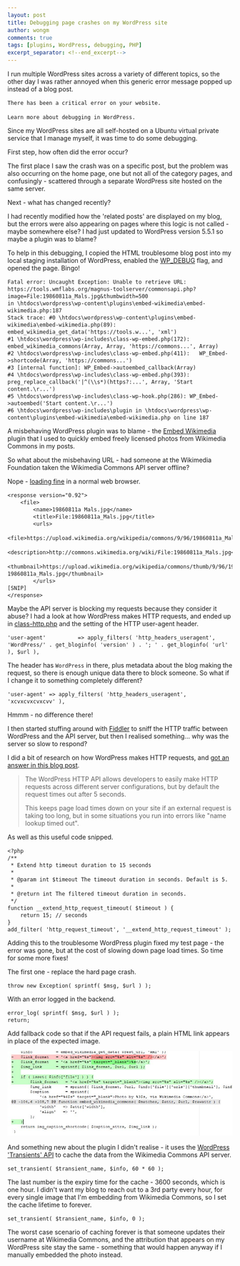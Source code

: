 ```yaml
---
layout: post
title: Debugging page crashes on my WordPress site
author: wongm
comments: true
tags: [plugins, WordPress, debugging, PHP]
excerpt_separator: <!--end_excerpt-->
---
```


I run multiple WordPress sites across a variety of different topics, so the other day I was rather annoyed when this generic error message popped up instead of a blog post.

	There has been a critical error on your website.
	
	Learn more about debugging in WordPress.

Since my WordPress sites are all self-hosted on a Ubuntu virtual private service that I manage myself, it was time to do some debugging.

<!--end_excerpt-->

First step, how often did the error occur? 

The first place I saw the crash was on a specific post, but the problem was also occurring on the home page, one but not all of the category pages, and confusingly - scattered through a separate WordPress site hosted on the same server.

Next - what has changed recently? 

I had recently modified how the 'related posts' are displayed on my blog, but the errors were also appearing on pages where this logic is not called - maybe somewhere else? I had just updated to WordPress version 5.5.1 so maybe a plugin was to blame?

To help in this debugging, I copied the HTML troublesome blog post into my local staging installation of WordPress, enabled the [WP_DEBUG](https://wordpress.org/support/article/debugging-in-wordpress/) flag, and opened the page. Bingo!

	Fatal error: Uncaught Exception: Unable to retrieve URL: https://tools.wmflabs.org/magnus-toolserver/commonsapi.php?image=File:19860811a_Mals.jpg&thumbwidth=500 
	in \htdocs\wordpress\wp-content\plugins\embed-wikimedia\embed-wikimedia.php:187 
	Stack trace: #0 \htdocs\wordpress\wp-content\plugins\embed-wikimedia\embed-wikimedia.php(89): 
	embed_wikimedia_get_data('https://tools.w...', 'xml') 
	#1 \htdocs\wordpress\wp-includes\class-wp-embed.php(172): 	embed_wikimedia_commons(Array, Array, 'https://commons...', Array) 
	#2 \htdocs\wordpress\wp-includes\class-wp-embed.php(411): 	WP_Embed->shortcode(Array, 'https://commons...') 
	#3 [internal function]: WP_Embed->autoembed_callback(Array) 
	#4 \htdocs\wordpress\wp-includes\class-wp-embed.php(393): preg_replace_callback('|^(\\s*)(https?:...', Array, 'Start content.\r...') 
	#5 \htdocs\wordpress\wp-includes\class-wp-hook.php(286): WP_Embed->autoembed('Start content.\r...') 
	#6 \htdocs\wordpress\wp-includes\plugin in \htdocs\wordpress\wp-content\plugins\embed-wikimedia\embed-wikimedia.php on line 187

A misbehaving WordPress plugin was to blame - the [Embed Wikimedia](https://wordpress.org/plugins/embed-wikimedia/)  plugin that I used to quickly embed freely licensed photos from Wikimedia Commons in my posts.

So what about the misbehaving URL - had someone at the Wikimedia Foundation taken the Wikimedia Commons API server offline?

Nope - [loading fine](https://tools.wmflabs.org/magnus-toolserver/commonsapi.php?image=File:19860811a_Mals.jpg&thumbwidth=500 ) in a normal web browser.

	<response version="0.92">
		<file>
			<name>19860811a Mals.jpg</name>
			<title>File:19860811a_Mals.jpg</title>
			<urls>
				<file>https://upload.wikimedia.org/wikipedia/commons/9/96/19860811a_Mals.jpg</file>
				<description>http://commons.wikimedia.org/wiki/File:19860811a_Mals.jpg</description>
				<thumbnail>https://upload.wikimedia.org/wikipedia/commons/thumb/9/96/19860811a_Mals.jpg/500px-19860811a_Mals.jpg</thumbnail>
			</urls>
	[SNIP]
	</response>

Maybe the API server is blocking my requests because they consider it abuse? I had a look at how WordPress makes HTTP requests, and ended up in [class-http.php](https://github.com/WordPress/WordPress/blob/master/wp-includes/class-http.php) and the setting of the HTTP user-agent header.

	'user-agent'          => apply_filters( 'http_headers_useragent', 'WordPress/' . get_bloginfo( 'version' ) . '; ' . get_bloginfo( 'url' ), $url ),

The header has `WordPress` in there, plus metadata about the blog making the request, so there is enough unique data there to block someone. So what  if I change it to something completely different?

	'user-agent' => apply_filters( 'http_headers_useragent', 'xcvxcvxcvxcvv' ),

Hmmm - no difference there!

I then started stuffing around with [Fiddler](https://www.telerik.com/download/fiddler) to sniff the HTTP traffic between WordPress and the API server, but then I realised something... why was the server so slow to respond?

I did a bit of research on how WordPress makes HTTP requests, and [got an answer in this blog post](https://refactored.co/blog/extending-wordpress-http-request-timeout-lengths).

> The WordPress HTTP API allows developers to easily make HTTP requests across different server configurations, but by default the request times out after 5 seconds. 
> 
> This keeps page load times down on your site if an external request is taking too long, but in some situations you run into errors like "name lookup timed out". 

As well as this useful code snipped.

	<?php
	/**
	 * Extend http timeout duration to 15 seconds
	 * 
	 * @param int $timeout The timeout duration in seconds. Default is 5.
	 *
	 * @return int The filtered timeout duration in seconds.
	 */
	function __extend_http_request_timeout( $timeout ) {
		return 15; // seconds
	}
	add_filter( 'http_request_timeout', '__extend_http_request_timeout' );

Adding this to the troublesome WordPress plugin fixed my test page - the error was gone, but at the cost of slowing down page load times. So time for some more fixes!

The first one - replace the hard page crash.

	throw new Exception( sprintf( $msg, $url ) );

With an error logged in the backend.

	error_log( sprintf( $msg, $url ) );
	return;

Add fallback code so that if the API request fails, a plain HTML link appears in place of the expected image.

![Fallback code for API failure](\images\Fallback-code-for-embed-wikimedia-on-api-failure.jpg)

And something new about the plugin I didn't realise - it uses the [WordPress 'Transients' API](https://developer.wordpress.org/apis/handbook/transients/) to cache the data from the Wikimedia Commons API server.

	set_transient( $transient_name, $info, 60 * 60 );

The last number is the expiry time for the cache - 3600 seconds, which is one hour. I didn't want my blog to reach out to a 3rd party every hour, for every single image that I'm embedding from Wikimedia Commons, so I set the cache lifetime to forever.

	set_transient( $transient_name, $info, 0 );

The worst case scenario of caching forever is that someone updates their username at Wikimedia Commons, and the attribution that appears on my WordPress site stay the same - something that would happen anyway if I manually embedded the photo instead.